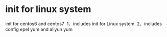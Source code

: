 # init for linux system
init for centos6 and centos7
  1、includes init for Linux system
  2、includes config epel yum and aliyun yum
